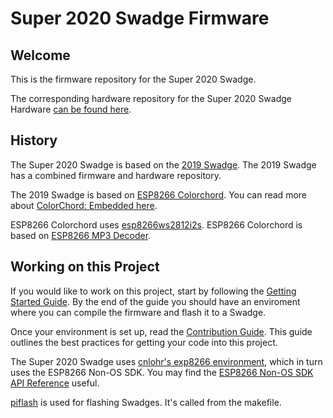 # Super 2020 Swadge Firmware

## Welcome

This is the firmware repository for the Super 2020 Swadge.

The corresponding hardware repository for the Super 2020 Swadge Hardware [can be found here](https://github.com/AEFeinstein/Super-2020-Swadge-HW).

## History 

The Super 2020 Swadge is based on the [2019 Swadge](https://github.com/cnlohr/swadge2019). The 2019 Swadge has a combined firmware and hardware repository.

The 2019 Swadge is based on [ESP8266 Colorchord](https://github.com/cnlohr/colorchord/tree/master/embedded8266). You can read more about [ColorChord: Embedded here](https://github.com/AEFeinstein/Swadge-Devkit-Fw/blob/master/firmware/embeddedcommon/README.md).

ESP8266 Colorchord uses [esp8266ws2812i2s](https://github.com/cnlohr/esp8266ws2812i2s). ESP8266 Colorchord is based on [ESP8266 MP3 Decoder](https://github.com/espressif/esp8266_mp3_decoder/).

## Working on this Project

If you would like to work on this project, start by following the [Getting Started Guide](https://github.com/AEFeinstein/Swadge-Devkit-Fw/blob/master/docs/GETTING_STARTED.md). By the end of the guide you should have an enviroment where you can compile the firmware and flash it to a Swadge.

Once your environment is set up, read the [Contribution Guide](https://github.com/AEFeinstein/Swadge-Devkit-Fw/blob/master/docs/CONTRIBUTING.md). This guide outlines the best practices for getting your code into this project.

The Super 2020 Swadge uses [cnlohr's exp8266 environment](https://github.com/cnlohr/esp82xx), which in turn uses the ESP8266 Non-OS SDK. You may find the [ESP8266 Non-OS SDK API Reference](https://www.espressif.com/sites/default/files/documentation/2c-esp8266_non_os_sdk_api_reference_en.pdf) useful.

[piflash](https://github.com/AEFeinstein/Swadge-Devkit-Fw/blob/master/piflash/README.md) is used for flashing Swadges. It's called from the makefile.
